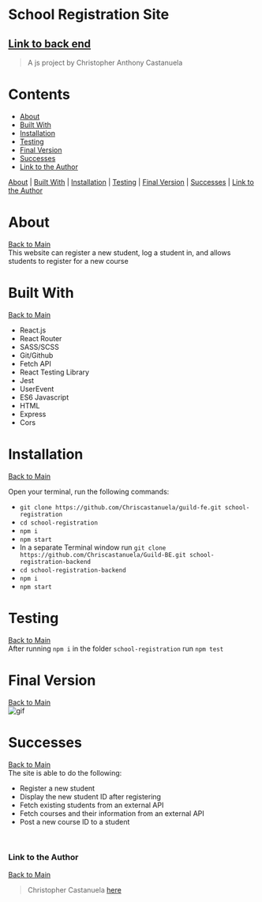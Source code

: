 <a name="mainContents"></a>
# School Registration Site
## [Link to back end](https://github.com/Chriscastanuela/Guild-BE)
> A js project by Christopher Anthony Castanuela

# Contents 

* [About](#about)
* [Built With](#bw)
* [Installation](#i)
* [Testing](#testing)
* [Final Version](#final-version)
* [Successes](#successes)
* [Link to the Author](#ltta)

[About](#about) | [Built With](#bw) | [Installation](#i) | [Testing](#testing) | [Final Version](#final-version) | [Successes](#successes) | [Link to the Author](#ltta)

<a name="about"></a>
# About 

[Back to Main](#mainContents)<br>
This website can register a new student, log a student in, and allows students to register for a new course

<a name="bw"></a>
# Built With

[Back to Main](#mainContents)
<ul>
    <li>React.js</li>
    <li>React Router</li>
    <li>SASS/SCSS</li>
    <li>Git/Github</li>
    <li>Fetch API</li>
    <li>React Testing Library</li>
    <li>Jest</li>
    <li>UserEvent</li>
    <li>ES6 Javascript</li>
    <li>HTML</li>
    <li>Express</li>
    <li>Cors</li>
</ul>

<a name="i"></a>
# Installation

[Back to Main](#mainContents)

Open your terminal, run the following commands:
* `git clone https://github.com/Chriscastanuela/guild-fe.git school-registration`
* `cd school-registration`
* `npm i`
* `npm start`
* In a separate Terminal window run `git clone https://github.com/Chriscastanuela/Guild-BE.git school-registration-backend`
* `cd school-registration-backend`
* `npm i`
* `npm start`

<a name="testing"></a>
# Testing

[Back to Main](#mainContents)<br>
After running `npm i` in the folder `school-registration` run `npm test`<br>

<!-- # Wireframe
<img width="1393" alt="Screen Shot 2020-11-10 at 7 22 53 AM" src="https://user-images.githubusercontent.com/62910433/98686241-8e1d9e80-2325-11eb-9c01-eaaa6d347165.png"> -->

<a name="final-version"></a>
# Final Version
[Back to Main](#mainContents)<br>
![gif](https://user-images.githubusercontent.com/62910433/111737413-32b86b80-8845-11eb-9285-353873c55018.gif)

<a name="successes"></a>
# Successes

[Back to Main](#mainContents)</br>
The site is able to do the following:
<ul>
    <li>Register a new student</li>
    <li>Display the new student ID after registering</li>
    <li>Fetch existing students from an external API</li>
    <li>Fetch courses and their information from an external API</li>
    <li>Post a new course ID to a student</li>
</ul><br>

<a name="ltta"></a>
### Link to the Author

[Back to Main](#mainContents)
> Christopher Castanuela [here](https://chriscastanuela.github.io/cac/)

<!-- ### Deployment

This section has moved here: [https://facebook.github.io/create-react-app/docs/deployment](https://facebook.github.io/create-react-app/docs/deployment)

### `npm run build` fails to minify

This section has moved here: [https://facebook.github.io/create-react-app/docs/troubleshooting#npm-run-build-fails-to-minify](https://facebook.github.io/create-react-app/docs/troubleshooting#npm-run-build-fails-to-minify) -->
